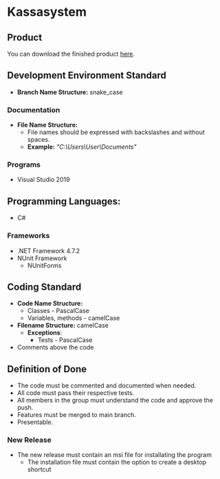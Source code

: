 # Kassasystem

## Product
You can download the finished product [here](https://github.com/NTI-Gymnasieingenjor/kassa-system/releases/latest/download/kassaSystem.zip). 

## Development Environment Standard
- **Branch Name Structure:** snake_case

### Documentation
- **File Name Structure:** 
    - File names should be expressed with backslashes and without spaces.
    - **Example:** *"C:\Users\User\Documents"*

### Programs
- Visual Studio 2019

## Programming Languages:
- C#

### Frameworks   
- .NET Framework 4.7.2
- NUnit Framework
    - NUnitForms
   
## Coding Standard
- **Code Name Structure:**
   - Classes - PascalCase
   - Variables, methods - camelCase
- **Filename Structure:** camelCase
    - **Exceptions**: 
        - Tests - PascalCase
- Comments above the code
    
## Definition of Done
- The code must be commented and documented when needed.
- All code must pass their respective tests.
- All members in the group must understand the code and approve the push.
- Features must be merged to main branch.
- Presentable.

### New Release
- The new release must contain an msi file for installating the program
    - The installation file must contain the option to create a desktop shortcut


